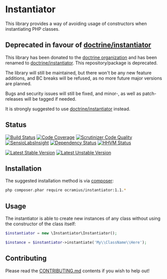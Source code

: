 # Instantiator

This library provides a way of avoiding usage of constructors when instantiating PHP classes.

## Deprecated in favour of [doctrine/instantiator](https://github.com/doctrine/instantiator)

This library has been donated to the [doctrine organization](http://doctrine-project.org/) and
has been renamed to [doctrine/instantiator](https://github.com/doctrine/instantiator). This
repository/package is deprecated.

The library will still be maintained, but there won't be any new feature additions,
and BC breaks will be refused, as no more future major versions are planned.

Bugs and security issues will still be fixed, and minor-, as well as patch- releases
will be tagged if needed.

It is strongly suggested to use [doctrine/instantiator](https://github.com/doctrine/instantiator)
instead.

## Status

[![Build Status](https://travis-ci.org/Ocramius/Instantiator.svg?branch=master)](https://travis-ci.org/Ocramius/Instantiator)
[![Code Coverage](https://scrutinizer-ci.com/g/Ocramius/Instantiator/badges/coverage.png?b=master)](https://scrutinizer-ci.com/g/Ocramius/Instantiator/?branch=master)
[![Scrutinizer Code Quality](https://scrutinizer-ci.com/g/Ocramius/Instantiator/badges/quality-score.png?b=master)](https://scrutinizer-ci.com/g/Ocramius/Instantiator/?branch=master)
[![SensioLabsInsight](https://insight.sensiolabs.com/projects/7a2c1cd1-5197-4822-8a4c-5ddaca48c769/mini.png)](https://insight.sensiolabs.com/projects/7a2c1cd1-5197-4822-8a4c-5ddaca48c769)
[![Dependency Status](https://www.versioneye.com/package/php--ocramius--instantiator/badge.svg)](https://www.versioneye.com/package/php--ocramius--instantiator)
[![HHVM Status](http://hhvm.h4cc.de/badge/ocramius/instantiator.png)](http://hhvm.h4cc.de/package/ocramius/instantiator)

[![Latest Stable Version](https://poser.pugx.org/ocramius/instantiator/v/stable.png)](https://packagist.org/packages/ocramius/instantiator)
[![Latest Unstable Version](https://poser.pugx.org/ocramius/instantiator/v/unstable.png)](https://packagist.org/packages/ocramius/instantiator)

## Installation

The suggested installation method is via [composer](https://getcomposer.org/):

```sh
php composer.phar require ocramius/instantiator:1.1.*
```

## Usage

The instantiator is able to create new instances of any class without using the constructor of the class
itself:

```php
$instantiator = new \Instantiator\Instantiator();

$instance = $instantiator->instantiate('My\\ClassName\\Here');
```

## Contributing

Please read the [CONTRIBUTING.md](CONTRIBUTING.md) contents if you wish to help out!
